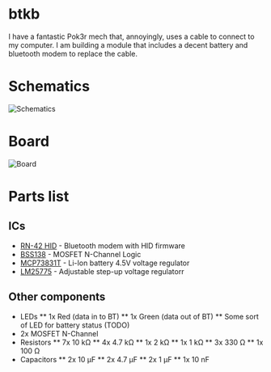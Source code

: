 # btkb

I have a fantastic Pok3r mech that, annoyingly, uses a cable to connect to my computer. I am building a module that includes a decent battery and bluetooth modem to replace the cable.

# Schematics
![Schematics](https://raw.githubusercontent.com/HokieGeek/btkb/btkb.png)

# Board
![Board](https://raw.githubusercontent.com/HokieGeek/btkb/btkb.brd.png)

# Parts list
## ICs
- [RN-42 HID](http://www.sparkfun.com/datasheets/Wireless/Bluetooth/rn-42-ds.pdfdf) - Bluetooth modem with HID firmware
- [BSS138](https://www.fairchildsemi.com/datasheets/BS/BSS138.pdf) - MOSFET N-Channel Logic
- [MCP73831T](https://www.sparkfun.com/datasheets/Prototyping/Batteries/MCP73831T.pdf) - Li-Ion battery 4.5V voltage regulator
- [LM25775](http://www.ti.com/lit/ds/symlink/uc2577-adj.pdf) - Adjustable step-up voltage regulatorr

## Other components
* LEDs
** 1x Red (data in to BT)
** 1x Green (data out of BT)
** Some sort of LED for battery status (TODO)
* 2x MOSFET N-Channel
* Resistors
** 7x 10 kΩ
** 4x 4.7 kΩ
** 1x 2 kΩ
** 1x 1 kΩ
** 3x 330 Ω
** 1x 100 Ω
* Capacitors
** 2x 10 µF
** 2x 4.7 µF
** 2x 1 µF
** 1x 10 nF
